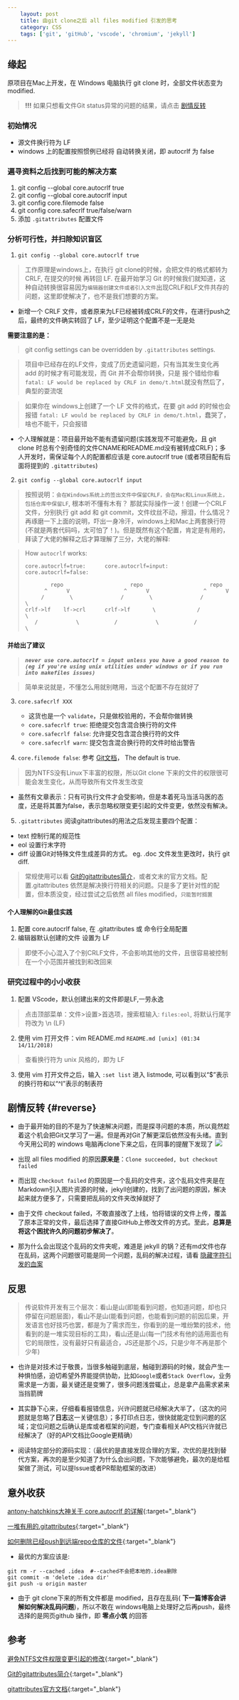```yaml
---
    layout: post
    title: 由git clone之后 all files modified 引发的思考
    category: CSS
    tags: ['git', 'gitHub', 'vscode', 'chromium', 'jekyll']
---
```


## 缘起
原项目在Mac上开发，在 Windows 电脑执行 git clone 时，全部文件状态变为 modified.
> **!!!** 如果只想看文件Git status异常的问题的结果，请点击 [剧情反转](#reverse)

### 初始情况
- 源文件换行符为 LF
- windows 上的配置按照惯例已经将 自动转换关闭，即 autocrlf 为 false

### 遍寻资料之后找到可能的解决方案
1. git config --global core.autocrlf true
2. git config --global core.autocrlf input
3. git config core.filemode false
4. git config core.safecrlf true/false/warn
4. 添加 `.gitattributes` 配置文件

### 分析可行性，并扫除知识盲区
1. `git config --global core.autocrlf true`
> 工作原理是windows上，在执行 git clone的时候，会把文件的格式都转为 CRLF, 在提交的时候 再转回 LF. 在最开始学习 Git 的时候我们就知道，这种自动转换很容易因为`编辑器创建文件或者引入文件`出现CRLF和LF文件共存的问题，这里即使解决了，也不是我们想要的方案。

- 新增一个 CRLF 文件，或者原来为LF已经被转成CRLF的文件，在进行push之后，最终的文件确实转回了 LF，至少证明这个配置不是一无是处

**需要注意的是：**

> git config settings can be overridden by `.gitattributes` settings.

> 项目中已经存在的LF文件，变成了历史遗留问题，只有当其发生变化再 add 的时候才有可能发现，而 Git 并不会帮你转换，只是 报个错给你看`fatal: LF would be replaced by CRLF in demo/t.html`就没有然后了，典型的耍流氓

> 如果你在 windows上创建了一个 LF 文件的格式，在要 git add 的时候也会报错 `fatal: LF would be replaced by CRLF in demo/t.html`，蠢哭了，啥也不能干，只会报错


- 个人理解就是：项目最开始不能有遗留问题(实践发现不可能避免，且 git clone 时总有个别奇怪的文件CNAME和README.md没有被转成CRLF)；多人开发时，需保证每个人的配置都应该是 core.autocrlf true (或者项目配有后面将提到的 `.gitattributes`)

2. `git config --global core.autocrlf input`
> 按照说明：`会在Windows系统上的签出文件中保留CRLF，会在Mac和Linux系统上，包括仓库中保留LF`, 根本听不懂有木有？ 那就实际操作一波！创建一个CRLF 文件，分别执行 git add 和 git commit，文件纹丝不动，擦泪，什么情况？ 再琢磨一下上面的说明，吓出一身冷汗，windows上和Mac上两套换行符(不就是两套代码吗，太可怕了！)。但是既然有这个配置，肯定是有用的，拜读了大佬的解释之后才算理解了三分，大佬的解释:

> How `autocrlf` works:
> ```
> core.autocrlf=true:      core.autocrlf=input:     core.autocrlf=false:
>
>         repo                     repo                     repo
>       ^      V                 ^      V                 ^      V
>      /        \               /        \               /        \
> crlf->lf    lf->crl      crlf->lf       \             /          \
>    /            \           /            \           /            \
> ```

#### 并给出了建议
> ***`never use core.autocrlf = input unless you have a good reason to (eg if you're using unix utilities under windows or if you run into makefiles issues)`***

> 简单来说就是，不懂怎么用就别瞎用，当这个配置不存在就好了

3. `core.safecrlf XXX`
    - 这货也是一个 `validate`，只是做校验用的，不会帮你做转换
    - `core.safecrlf true`: 拒绝提交包含混合换行符的文件
    - `core.safecrlf false`: 允许提交包含混合换行符的文件
    - `core.safecrlf warn`: 提交包含混合换行符的文件时给出警告

4. `core.filemode false`: 参考 [Git文档](https://mirrors.edge.kernel.org/pub/software/scm/git/docs/git-config.html)， The default is true.
> 因为NTFS没有Linux下丰富的权限，所以Git clone 下来的文件的权限很可能会发生变化，从而导致所有文件发生改变

- 虽然有文章表示：只有可执行文件才会受影响，但是本着死马当活马医的态度，还是将其置为false，表示忽略权限变更引起的文件变更，依然没有解决。

5. `.gitattributes`
阅读gitattributes的用法之后发现主要四个配置：
- text 控制行尾的规范性
- eol 设置行末字符
- diff 设置Git对特殊文件生成差异的方式。 eg. .doc 文件发生更改时，执行 git diff.
> 常规使用可以看 [Git的gitattributes简介](https://www.jianshu.com/p/bcdb8fff1687)，或者文末的官方文档。配置.gitattributes 依然是解决换行符相关的问题。只是多了更针对性的配置，但本质没变，经过尝试之后依然 all files modified，`只能暂时搁置`

#### 个人理解的Git最佳实践
1. 配置 core.autocrlf false, 在 .gitattributes 或 命令行全局配置
2. 编辑器默认创建的文件 设置为 LF
> 即使不小心混入了个别CRLF文件，不会影响其他的文件，且很容易被控制在一个小范围并被找到和改回来

### 研究过程中的小小收获
1. 配置 VScode，默认创建出来的文件即是LF,一劳永逸
> 点击顶部菜单：文件>设置>首选项，搜索框输入: `files:eol`, 将默认行尾字符改为 \n (LF)
2. 使用 vim 打开文件：vim README.md
`README.md [unix] (01:34 14/11/2018)`
> 查看换行符为 unix 风格的，即为 LF
3. 使用 vim 打开文件之后，输入 `:set list` 进入 listmode, 可以看到以“$”表示的换行符和以“^I”表示的制表符

## 剧情反转 {#reverse}
- 由于最开始的目的不是为了快速解决问题，而是探寻问题的本质，所以竟然趁着这个机会把Git又学习了一遍。但是再对Git了解更深后依然没有头绪。直到今天用公司的 windows 电脑再clone下来之后，在同事的提醒下发现了
![](http://cdn.jiangxiaokun.com/img/blog/err_check.jpg)

- 出现 all files modified 的原因**原来是**：`Clone succeeded, but checkout failed`
- 而出现 `checkout failed` 的原因是一个乱码的文件夹，这个乱码文件夹是在Markdown引入图片资源的时候，jekyll创建的，找到了出问题的原因，解决起来就方便多了，只需要把乱码的文件夹改掉就好了
- 由于文件 checkout failed，不敢直接改了上线，怕将错误的文件上传，覆盖了原本正常的文件，最后选择了直接GitHub上修改文件的方式。至此，**总算是将这个困扰许久的问题初步解决了**。
- 那为什么会出现这个乱码的文件夹呢，难道是 jekyll 的锅？还有md文件也存在乱码，这两个问题很可能是同一个问题，乱码的解决过程，请看 [隐藏字符引发的血案](/css/2018/11/15/ghost_chars/)

## 反思
> 传说软件开发有三个层次：看山是山(即能看到问题，也知道问题，却也只停留在问题层面)，看山不是山(能看到问题，也能看到问题的前因后果，开发语言也好技巧也罢，都是为了需求而生，你看到的是一堆纷繁的技术，他看到的是一堆实现目标的工具)，看山还是山(每一门技术有他的适用面也有它的局限性，没有最好只有最适合，JS还是那个JS，只是少年不再是那个少年)

- 也许是对技术过于敬畏，当很多触碰到底层，触碰到源码的时候，就会产生一种惧怕感，迫切希望外界能提供协助，比如`Google`或者`Stack Overflow`，业务需求是一方面，最关键还是变懒了，很多问题浅尝辄止，总是拿产品需求紧来当挡箭牌

- 其实静下心来，仔细看看报错信息，兴许问题就已经解决大半了，（这次的问题就是忽略了**日志**这一关键信息）；多打印点日志，很快就能定位到问题的区域；定位问题之后确认是库或者框架的问题，专门查看相关API文档兴许就已经解决了（好的API文档比Google更精确）

- 阅读特定部分的源码实现：（最优的是直接发现合理的方案，次优的是找到替代方案，再次的是至少知道了为什么会出问题，下次能够避免，最次的是给框架做了测试，可以提Issue或者PR帮助框架的改进）


## 意外收获
[antony-hatchkins大神关于 core.autocrlf 的详解](https://stackoverflow.com/questions/1967370/git-replacing-lf-with-crlf){:target="_blank"}

[一堆有用的.gitattributes](https://github.com/alexkaratarakis/gitattributes){:target="_blank"}

[如何删除已经push到远端repo仓库的文件](https://www.zhihu.com/question/20418177){:target="_blank"}
- 最优的方案应该是:

```
git rm -r --cached .idea  #--cached不会把本地的.idea删除
git commit -m 'delete .idea dir'
git push -u origin master
```
- 由于 git clone下来的所有文件都是 modified，且存在乱码( **下一篇博客会讲解如何解决乱码问题**)，所以不敢在 windows电脑上处理好之后再push，最终选择的是网页github 操作，即 **零点小筑** 的回答

## 参考
[避免NTFS文件权限变更引起的修改](https://www.jianshu.com/p/3b0a9904daca){:target="_blank"}

[Git的gitattributes简介](https://www.jianshu.com/p/bcdb8fff1687){:target="_blank"}

[gitattributes官方文档](https://git-scm.com/docs/gitattributes){:target="_blank"}